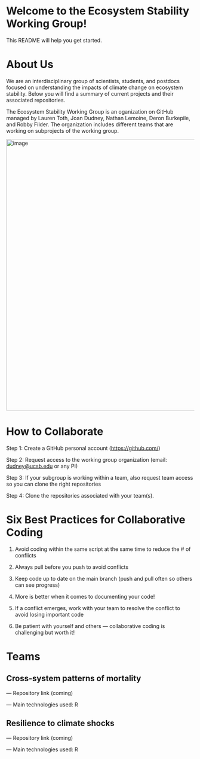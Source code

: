 # Welcome to the Ecosystem Stability Working Group! 

This README will help you get started.



# **About Us**

We are an interdisciplinary group of scientists, students, and postdocs focused on understanding the impacts of climate change on ecosystem stability. Below you will find a summary of current projects and their associated repositories.

The Ecosystem Stability Working Group is an oganization on GitHub managed by Lauren Toth, Joan Dudney, Nathan Lemoine, Deron Burkepile, and Robby Filder. The organization includes different teams that are working on subprojects of the working group. 

<img width="726" alt="image" src="https://github.com/user-attachments/assets/9823f722-7b08-4d70-bcb0-4cc9fa56e3e2">



# **How to Collaborate**

Step 1: Create a GitHub personal account (https://github.com/)

Step 2: Request access to the working group organization (email: dudney@ucsb.edu or any PI)

Step 3: If your subgroup is working within a team, also request team access so you can clone the right repositories

Step 4: Clone the repositories associated with your team(s).


# **Six Best Practices for Collaborative Coding**

1. Avoid coding within the same script at the same time to reduce the # of conflicts
   
2. Always pull before you push to avoid conflicts

3. Keep code up to date on the main branch (push and pull often so others can see progress)

4. More is better when it comes to documenting your code!
   
5. If a conflict emerges, work with your team to resolve the conflict to avoid losing important code

6. Be patient with yourself and others — collaborative coding is challenging but worth it!



# **Teams**


## **Cross-system patterns of mortality**
— Repository link (coming)

— Main technologies used: R

## **Resilience to climate shocks**

— Repository link (coming)

— Main technologies used: R



